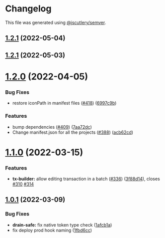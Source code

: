 # Changelog

This file was generated using [@jscutlery/semver](https://github.com/jscutlery/semver).

## [1.2.1](https://github.com/safe-global/safe-react-apps/compare/drain-safe-1.2.0...drain-safe-1.2.1) (2022-05-04)



## [1.2.1](https://github.com/safe-global/safe-react-apps/compare/drain-safe-1.2.0...drain-safe-1.2.1) (2022-05-03)



# [1.2.0](https://github.com/gnosis/safe-react-apps/compare/drain-safe-1.1.0...drain-safe-1.2.0) (2022-04-05)


### Bug Fixes

* restore iconPath in manifest files ([#418](https://github.com/gnosis/safe-react-apps/issues/418)) ([6997c9b](https://github.com/gnosis/safe-react-apps/commit/6997c9b376719fad6c580e99dd4778b3f7cf2549))


### Features

* bump dependencies ([#409](https://github.com/gnosis/safe-react-apps/issues/409)) ([7aa72dc](https://github.com/gnosis/safe-react-apps/commit/7aa72dc47b69848f5c8e2dc3c3ea6c13f1f74cf8))
* Change manifest.json for all the projects ([#388](https://github.com/gnosis/safe-react-apps/issues/388)) ([acb62cd](https://github.com/gnosis/safe-react-apps/commit/acb62cdb0abb9d3ebdab452217e3ad80cec0c524))



# [1.1.0](https://github.com/gnosis/safe-react-apps/compare/drain-safe-1.0.1...drain-safe-1.1.0) (2022-03-15)


### Features

* **tx-builder:** allow editing transaction in a batch ([#336](https://github.com/gnosis/safe-react-apps/issues/336)) ([3f88d14](https://github.com/gnosis/safe-react-apps/commit/3f88d14c9880d30e7d37c885c2867662739e8f39)), closes [#310](https://github.com/gnosis/safe-react-apps/issues/310) [#314](https://github.com/gnosis/safe-react-apps/issues/314)



## [1.0.1](https://github.com/gnosis/safe-react-apps/compare/drain-safe-1.0.0...drain-safe-1.0.1) (2022-03-09)


### Bug Fixes

* **drain-safe:** fix native token type check ([1afcb1a](https://github.com/gnosis/safe-react-apps/commit/1afcb1a0568cd9c91d92fcac55ee33f3374d247c))
* fix deploy prod hook naming ([1fbd6cc](https://github.com/gnosis/safe-react-apps/commit/1fbd6cc92fa49a88c55b278a3e8cdbb71d38600e))
